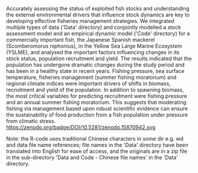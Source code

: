 Accurately assessing the status of exploited fish stocks and understanding the external environmental drivers that influence stock dynamics are key to developing effective fisheries management strategies. We integrated multiple types of data ('Data' directory) and conjointly modelled a stock assessment model and an empirical dynamic model ('Code' directory) for a commercially important fish, the Japanese Spanish mackerel (Scomberomorus niphonius), in the Yellow Sea Large Marine Ecosystem (YSLME), and analysed the important factors influencing changes in its stock status, population recruitment and yield. The results indicated that the population has undergone dramatic changes during the study period and has been in a healthy state in recent years. Fishing pressure, sea surface temperature, fisheries management (summer fishing moratorium) and regional climate indices were important drivers of shifts in biomass, recruitment and yield of the population. In addition to spawning biomass, the most critical variables for predicting recruitment were fishing pressure and an annual summer fishing moratorium. This suggests that moderating fishing via management based upon robust scientific evidence can ensure the sustainability of food production from a fish population under pressure from climatic stress.
https://zenodo.org/badge/DOI/10.5281/zenodo.15870942.svg

Note: the R-code uses traditional Chinese characters in some dir e.g. wd and data file name references; file names in the 'Data' directory have been translated into English for ease of access, and the originals are in a zip file in the sub-directory 'Data and Code - Chinese file names' in the 'Data' directory.
